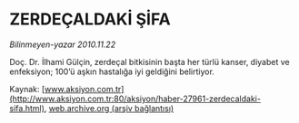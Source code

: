 # ZERDEÇALDAKİ ŞİFA

*Bilinmeyen-yazar 2010.11.22*

<font class="agenda2NewsSpot">
 <p class="MsoNormal">
  Doç. Dr. İlhami Gülçin, zerdeçal bitkisinin başta her türlü kanser, diyabet ve enfeksiyon; 100’ü aşkın hastalığa iyi geldiğini belirtiyor.
 </p>
</font>
<font class="newsDetail">
</font>

Kaynak: [www.aksiyon.com.tr](http://www.aksiyon.com.tr:80/aksiyon/haber-27961-zerdecaldaki-sifa.html), [web.archive.org (arşiv bağlantısı)](http://web.archive.org/web/20101204215410/http://www.aksiyon.com.tr:80/aksiyon/haber-27961-zerdecaldaki-sifa.html)
